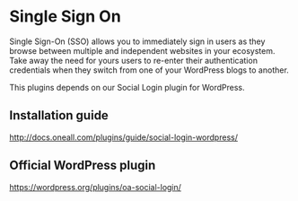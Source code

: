 # Single Sign On
Single Sign-On (SSO) allows you to immediately sign in users as they browse between multiple and independent websites in your ecosystem. 
Take away the need for yours users to re-enter their authentication credentials when they switch from one of your WordPress blogs to another. 

This plugins depends on our Social Login plugin for WordPress.


## Installation guide
http://docs.oneall.com/plugins/guide/social-login-wordpress/


## Official WordPress plugin
https://wordpress.org/plugins/oa-social-login/

